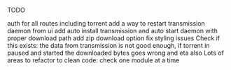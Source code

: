 TODO

auth for all routes including torrent
add a way to restart transmission daemon from ui
add auto install transmission and auto start daemon with proper download path
add zip download option
fix styling issues
Check if this exists: the data from transmission is not good enough, if torrent in paused and started the downloaded bytes goes wrong and eta also
Lots of areas to refactor to clean code: check one module at a time
